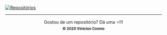 [![Repositórios](https://custom-icon-badges.demolab.com/badge/-Acesse%20meus%20Reposit%C3%B3rios-1F222E?style=for-the-badge&logoColor=white&logo=repo)](https://github.com/viniciuscosmome?tab=repositories&sort=stargazers)

<hr />

<p align=center>
    Gostou de um repositório? Dá uma ⭐!!!
    <br />
    <sub>
        <strong>&copy; 2020 Vinicius Cosmo</strong>
    </sub>
</p>

